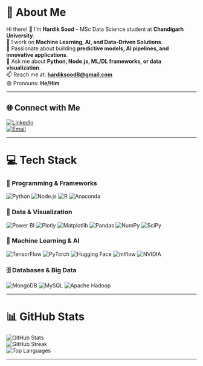 # 💫 About Me
Hi there! 👋 I’m **Hardik Sood** – MSc Data Science student at **Chandigarh University**.  
🔭 I work on **Machine Learning, AI, and Data-Driven Solutions**.  
🌱 Passionate about building **predictive models, AI pipelines, and innovative applications**.  
💬 Ask me about **Python, Node.js, ML/DL frameworks, or data visualization**.  
📫 Reach me at: **[hardiksood8@gmail.com](mailto:hardiksood8@gmail.com)**  
😄 Pronouns: **He/Him**  

---

## 🌐 Connect with Me
[![LinkedIn](https://img.shields.io/badge/LinkedIn-%230077B5.svg?logo=linkedin&logoColor=white)](https://linkedin.com/in/hardik-sood-0a8a14229)  
[![Email](https://img.shields.io/badge/Email-%23D44638.svg?style=for-the-badge&logo=gmail&logoColor=white)](mailto:hardiksood8@gmail.com)

---

# 💻 Tech Stack

### 🌟 Programming & Frameworks
![Python](https://img.shields.io/badge/Python-3776AB?style=for-the-badge&logo=python&logoColor=white) 
![Node.js](https://img.shields.io/badge/Node.js-339933?style=for-the-badge&logo=node.js&logoColor=white) 
![R](https://img.shields.io/badge/R-%23276DC3.svg?style=for-the-badge&logo=r&logoColor=white) 
![Anaconda](https://img.shields.io/badge/Anaconda-%2344A833.svg?style=for-the-badge&logo=anaconda&logoColor=white) 

### 🔧 Data & Visualization
![Power BI](https://img.shields.io/badge/Power_BI-F2C811?style=for-the-badge&logo=powerbi&logoColor=black) 
![Plotly](https://img.shields.io/badge/Plotly-%233F4F75.svg?style=for-the-badge&logo=plotly&logoColor=white) 
![Matplotlib](https://img.shields.io/badge/Matplotlib-%23ffffff.svg?style=for-the-badge&logo=Matplotlib&logoColor=black) 
![Pandas](https://img.shields.io/badge/Pandas-%23150458.svg?style=for-the-badge&logo=pandas&logoColor=white) 
![NumPy](https://img.shields.io/badge/NumPy-%23013243.svg?style=for-the-badge&logo=numpy&logoColor=white) 
![SciPy](https://img.shields.io/badge/SciPy-%230C55A5.svg?style=for-the-badge&logo=scipy&logoColor=white) 

### 🤖 Machine Learning & AI
![TensorFlow](https://img.shields.io/badge/TensorFlow-%23FF6F00.svg?style=for-the-badge&logo=TensorFlow&logoColor=white) 
![PyTorch](https://img.shields.io/badge/PyTorch-EE4C2C?style=for-the-badge&logo=pytorch&logoColor=white)
![Hugging Face](https://img.shields.io/badge/HuggingFace-F75000?style=for-the-badge&logo=huggingface&logoColor=white)
![mlflow](https://img.shields.io/badge/mlflow-%23d9ead3.svg?style=for-the-badge&logo=numpy&logoColor=blue)
![NVIDIA](https://img.shields.io/badge/NVIDIA-%2384B81E?style=for-the-badge&logo=nvidia&logoColor=white)

### 🗄 Databases & Big Data
![MongoDB](https://img.shields.io/badge/MongoDB-%234ea94b.svg?style=for-the-badge&logo=mongodb&logoColor=white) 
![MySQL](https://img.shields.io/badge/MySQL-4479A1?style=for-the-badge&logo=mysql&logoColor=white) 
![Apache Hadoop](https://img.shields.io/badge/Apache%20Hadoop-66CCFF?style=for-the-badge&logo=apachehadoop&logoColor=black)

---

# 📊 GitHub Stats
![GitHub Stats](https://github-readme-stats.vercel.app/api?username=hardiksood1&theme=dark&show_icons=true&count_private=true)  
![GitHub Streak](https://github-readme-streak-stats.herokuapp.com/?user=hardiksood1&theme=dark)  
![Top Languages](https://github-readme-stats.vercel.app/api/top-langs/?username=hardiksood1&theme=dark&layout=compact)

---

<!-- Proudly created with GPRM ( https://gprm.itsvg.in ) -->
